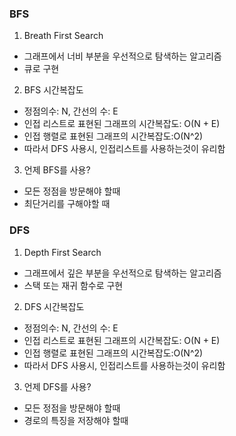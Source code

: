 ### BFS
1. Breath First Search
- 그래프에서 너비 부분을 우선적으로 탐색하는 알고리즘
- 큐로 구현

2. BFS 시간복잡도
- 정점의수: N, 간선의 수: E
- 인접 리스트로 표현된 그래프의 시간복잡도: O(N + E)
- 인접 행렬로 표현된 그래프의 시간복잡도:O(N^2)
- 따라서 DFS 사용시, 인접리스트를 사용하는것이 유리함

3. 언제 BFS를 사용?
- 모든 정점을 방문해야 할때
- 최단거리를 구해야할 때

### DFS 
1. Depth First Search
- 그래프에서 깊은 부분을 우선적으로 탐색하는 알고리즘
- 스택 또는 재귀 함수로 구현

2. DFS 시간복잡도
- 정점의수: N, 간선의 수: E
- 인접 리스트로 표현된 그래프의 시간복잡도: O(N + E)
- 인접 행렬로 표현된 그래프의 시간복잡도:O(N^2)
- 따라서 DFS 사용시, 인접리스트를 사용하는것이 유리함

3. 언제 DFS를 사용?
- 모든 정점을 방문해야 할때
- 경로의 특징을 저장해야 할때
